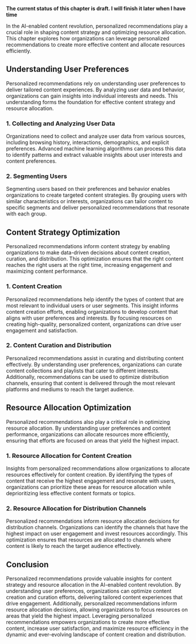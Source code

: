 **The current status of this chapter is draft. I will finish it later when I have time**

In the AI-enabled content revolution, personalized recommendations play a crucial role in shaping content strategy and optimizing resource allocation. This chapter explores how organizations can leverage personalized recommendations to create more effective content and allocate resources efficiently.

**Understanding User Preferences**
----------------------------------

Personalized recommendations rely on understanding user preferences to deliver tailored content experiences. By analyzing user data and behavior, organizations can gain insights into individual interests and needs. This understanding forms the foundation for effective content strategy and resource allocation.

### **1. Collecting and Analyzing User Data**

Organizations need to collect and analyze user data from various sources, including browsing history, interactions, demographics, and explicit preferences. Advanced machine learning algorithms can process this data to identify patterns and extract valuable insights about user interests and content preferences.

### **2. Segmenting Users**

Segmenting users based on their preferences and behavior enables organizations to create targeted content strategies. By grouping users with similar characteristics or interests, organizations can tailor content to specific segments and deliver personalized recommendations that resonate with each group.

**Content Strategy Optimization**
---------------------------------

Personalized recommendations inform content strategy by enabling organizations to make data-driven decisions about content creation, curation, and distribution. This optimization ensures that the right content reaches the right users at the right time, increasing engagement and maximizing content performance.

### **1. Content Creation**

Personalized recommendations help identify the types of content that are most relevant to individual users or user segments. This insight informs content creation efforts, enabling organizations to develop content that aligns with user preferences and interests. By focusing resources on creating high-quality, personalized content, organizations can drive user engagement and satisfaction.

### **2. Content Curation and Distribution**

Personalized recommendations assist in curating and distributing content effectively. By understanding user preferences, organizations can curate content collections and playlists that cater to different interests. Additionally, recommendations can be used to optimize distribution channels, ensuring that content is delivered through the most relevant platforms and mediums to reach the target audience.

**Resource Allocation Optimization**
------------------------------------

Personalized recommendations also play a critical role in optimizing resource allocation. By understanding user preferences and content performance, organizations can allocate resources more efficiently, ensuring that efforts are focused on areas that yield the highest impact.

### **1. Resource Allocation for Content Creation**

Insights from personalized recommendations allow organizations to allocate resources effectively for content creation. By identifying the types of content that receive the highest engagement and resonate with users, organizations can prioritize these areas for resource allocation while deprioritizing less effective content formats or topics.

### **2. Resource Allocation for Distribution Channels**

Personalized recommendations inform resource allocation decisions for distribution channels. Organizations can identify the channels that have the highest impact on user engagement and invest resources accordingly. This optimization ensures that resources are allocated to channels where content is likely to reach the target audience effectively.

**Conclusion**
--------------

Personalized recommendations provide valuable insights for content strategy and resource allocation in the AI-enabled content revolution. By understanding user preferences, organizations can optimize content creation and curation efforts, delivering tailored content experiences that drive engagement. Additionally, personalized recommendations inform resource allocation decisions, allowing organizations to focus resources on areas that yield the highest impact. Leveraging personalized recommendations empowers organizations to create more effective content, increase user satisfaction, and maximize resource efficiency in the dynamic and ever-evolving landscape of content creation and distribution.
